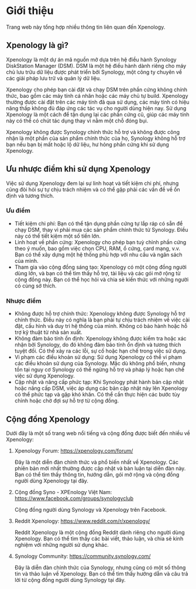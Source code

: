 # Giới thiệu

Trang web này tổng hợp nhiều thông tin liên quan đến Xpenology.

## Xpenology là gì?

Xpenology là một dự án mã nguồn mở dựa trên hệ điều hành Synology DiskStation Manager (DSM). DSM là một hệ điều hành dành riêng cho máy chủ lưu trữu dữ liệu được phát triển bởi Synology, một công ty chuyên về các giải pháp lưu trữ và quản lý dữ liệu.

Xpenology cho phép bạn cài đặt và chạy DSM trên phần cứng không chính thức, bao gồm các máy tính cá nhân hoặc các máy chủ tự build. Xpenology thường được cài đặt trên các máy tính đã qua sử dụng, các máy tính có hiệu năng thấp không đủ đáp ứng các tác vụ cho người dùng hiện nay. Sử dụng Xpenology là một cách để tận dụng lại các phần cứng cũ, giúp các máy tính này có thể có chút tác dụng thay vì nằm một chỗ đóng bụi.

Xpenology không được Synology chính thức hỗ trợ và không được công nhận là một phần của sản phẩm chính thức của họ, Synology không hỗ trợ bạn nếu bạn bị mất hoặc lộ dữ liệu, hư hỏng phần cứng khi sử dụng Xpenology.

## Ưu nhược điểm khi sử dụng Xpenology

Việc sử dụng Xpenology đem lại sự linh hoạt và tiết kiệm chi phí, nhưng cũng đòi hỏi sự tự chịu trách nhiệm và có thể gặp phải các vấn đề về ổn định và tương thích.

### Ưu điểm

* Tiết kiệm chi phí: Bạn có thể tận dụng phần cứng tự lắp ráp có sẵn để chạy DSM, thay vì phải mua các sản phẩm chính thức từ Synology. Điều này có thể tiết kiệm một số tiền lớn.
* Linh hoạt về phần cứng: Xpenology cho phép bạn tuỳ chỉnh phần cứng theo ý muốn, bao gồm việc chọn CPU, RAM, ổ cứng, card mạng, v.v. Bạn có thể xây dựng một hệ thống phù hợp với nhu cầu và ngân sách của mình.
* Tham gia vào cộng đồng sáng tạo: Xpenology có một cộng đồng người dùng lớn, và bạn có thể tìm thấy hỗ trợ, tài liệu và các gói mở rộng từ cộng đồng này. Bạn có thể học hỏi và chia sẻ kiến thức với những người có cùng sở thích.

### Nhược điểm

* Không được hỗ trợ chính thức: Xpenology không được Synology hỗ trợ chính thức. Điều này có nghĩa là bạn phải tự chịu trách nhiệm về việc cài đặt, cấu hình và duy trì hệ thống của mình. Không có bảo hành hoặc hỗ trợ kỹ thuật từ nhà sản xuất.
* Không đảm bảo tính ổn định: Xpenology không được kiểm tra hoặc xác nhận bởi Synology, do đó không đảm bảo tính ổn định và tương thích tuyệt đối. Có thể xảy ra các lỗi, sự cố hoặc hạn chế trong việc sử dụng.
* Vi phạm các điều khoản sử dụng: Sử dụng Xpenology có thể vi phạm các điều khoản sử dụng của Synology. Mặc dù không phổ biến, nhưng tồn tại nguy cơ Synology có thể ngừng hỗ trợ và pháp lý hoặc hạn chế việc sử dụng Xpenology.
* Cập nhật và nâng cấp phức tạp: Khi Synology phát hành bản cập nhật hoặc nâng cấp DSM, việc áp dụng các bản cập nhật này lên Xpenology có thể phức tạp và gặp khó khăn. Có thể cần thực hiện các bước tùy chỉnh hoặc chờ đợi sự hỗ trợ từ cộng đồng.

## Cộng đồng Xpenology

Dưới đây là một số trang web nổi tiếng và cộng đồng được biết đến nhiều về Xpenology:

1. Xpenology Forum: <https://xpenology.com/forum/>

   Đây là một diễn đàn chính thức và phổ biến nhất về Xpenology. Các phiên bản mới nhất thường được cập nhật và bàn luận tại diễn đàn này. Bạn có thể tìm thấy thông tin, hướng dẫn, gói mở rộng và cộng đồng người dùng Xpenology tại đây.

2. Cộng đồng Syno - XPEnology Việt Nam: <https://www.facebook.com/groups/synologyclub>

   Cộng đồng người dùng Synology và Xpenology trên Facebook. 

3. Reddit Xpenology: <https://www.reddit.com/r/xpenology/>
    
   Reddit Xpenology là một cộng đồng Reddit dành riêng cho người dùng Xpenology. Bạn có thể tìm thấy các bài viết, thảo luận, và chia sẻ kinh nghiệm với những người sử dụng khác.

4. Synology Community: <https://community.synology.com/>

   Đây là diễn đàn chính thức của Synology, nhưng cũng có một số thông tin và thảo luận về Xpenology. Bạn có thể tìm thấy hướng dẫn và câu trả lời từ cộng đồng người dùng Synology tại đây.
